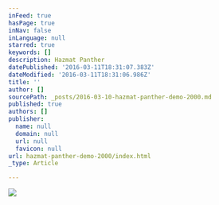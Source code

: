 ```yaml
---
inFeed: true
hasPage: true
inNav: false
inLanguage: null
starred: true
keywords: []
description: Hazmat Panther
datePublished: '2016-03-11T18:31:07.383Z'
dateModified: '2016-03-11T18:31:06.986Z'
title: ''
author: []
sourcePath: _posts/2016-03-10-hazmat-panther-demo-2000.md
published: true
authors: []
publisher:
  name: null
  domain: null
  url: null
  favicon: null
url: hazmat-panther-demo-2000/index.html
_type: Article

---
```

![](https://the-grid-user-content.s3-us-west-2.amazonaws.com/efcfac2c-eda3-485e-952a-f090186caf53.png)